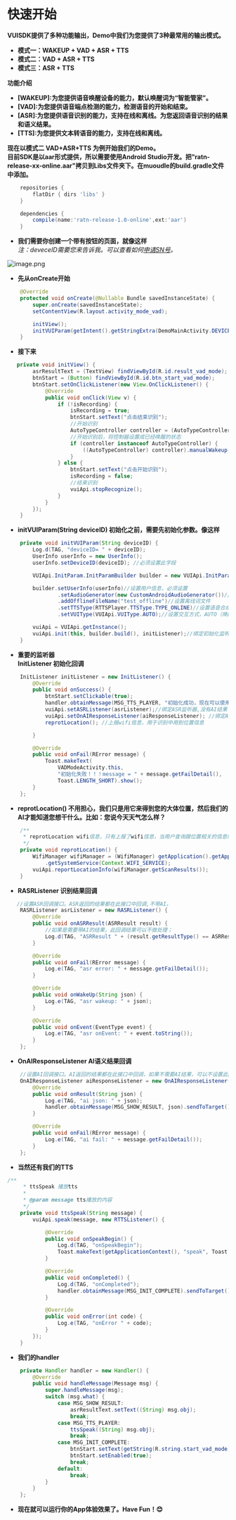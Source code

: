 
快速开始
=

**VUISDK提供了多种功能输出，Demo中我们为您提供了3种最常用的输出模式。**

- **模式一：WAKEUP + VAD + ASR + TTS**  
- **模式二：VAD + ASR + TTS**  
- **模式三：ASR + TTS**  


**功能介绍**  

- **[WAKEUP]:为您提供语音唤醒设备的能力，默认唤醒词为“智能管家”。**  
- **[VAD]:为您提供语音端点检测的能力，检测语音的开始和结束。**  
- **[ASR]:为您提供语音识别的能力，支持在线和离线。为您返回语音识别的结果和语义结果。**  
- **[TTS]:为您提供文本转语音的能力，支持在线和离线。**  

**现在以模式二 VAD+ASR+TTS 为例开始我们的Demo。  
目前SDK是以aar形式提供，所以需要使用Android Studio开发。把"ratn-release-xx-online.aar"拷贝到Libs文件夹下。在muoudle的build.gradle文件中添加。**

``` gradle
    repositories {
        flatDir { dirs 'libs' }
    }

    dependencies {
        compile(name:'ratn-release-1.0-online',ext:'aar')
    }
```
- **我们需要你创建一个带有按钮的页面，就像这样**  
*注：deveceID需要您来告诉我。可以查看如何[申请SN号](https://github.com/271766152/docs/blob/master/VUI-SDK/2.0/doc/%E8%B4%A6%E5%8F%B7%E7%94%B3%E8%AF%B7%E6%96%B9%E6%B3%95.md)。*

![image.png](https://github.com/271766152/docs/blob/master/VUI-SDK/2.0/doc/img/demo2.png)

- **先从onCreate开始**  
```Java
    @Override
    protected void onCreate(@Nullable Bundle savedInstanceState) {
        super.onCreate(savedInstanceState);
        setContentView(R.layout.activity_mode_vad);

        initView();
        initVUIParam(getIntent().getStringExtra(DemoMainActivity.DEVICE_ID));
    }
``` 

- **接下来**  
```Java
   private void initView() {
        asrResultText = (TextView) findViewById(R.id.result_vad_mode);
        btnStart = (Button) findViewById(R.id.btn_start_vad_mode);
        btnStart.setOnClickListener(new View.OnClickListener() {
            @Override
            public void onClick(View v) {
                if (!isRecording) {
                    isRecording = true;
                    btnStart.setText("点击结束识别");
                    //开始识别
                    AutoTypeController controller = (AutoTypeController) vuiApi.startRecognize();
                    //开始识别后，将控制器设置成已经唤醒的状态
                    if (controller instanceof AutoTypeController) {
                        ((AutoTypeController) controller).manualWakeup();
                    }
                } else {
                    btnStart.setText("点击开始识别");
                    isRecording = false;
                    //结束识别
                    vuiApi.stopRecognize();
                }
            }
        });
    }
```

- **initVUIParam(String deviceID)
初始化之前，需要先初始化参数。像这样**  
```Java
    private void initVUIParam(String deviceID) {
        Log.d(TAG, "deviceID= " + deviceID);
        UserInfo userInfo = new UserInfo();
        userInfo.setDeviceID(deviceID); //必须设置此字段

        VUIApi.InitParam.InitParamBuilder builder = new VUIApi.InitParam.InitParamBuilder();

        builder.setUserInfo(userInfo)//设置用户信息，必须设置
                .setAudioGenerator(new CustomAndroidAudioGenerator())//设置音频源
                .addOfflineFileName("test_offline")//设置离线词文件
                .setTTSType(RTTSPlayer.TTSType.TYPE_ONLINE)//设置语音合成方式,默认是离线
                .setVUIType(VUIApi.VUIType.AUTO);//设置交互方式，AUTO（唤醒后自动开启cloud识别，说唤醒词开始，包含VAD, 直到手动停止）

        vuiApi = VUIApi.getInstance();
        vuiApi.init(this, builder.build(), initListener);//绑定初始化监听器
    }
```

- **重要的监听器  
InitListener  初始化回调**  
```Java 
    InitListener initListener = new InitListener() {
        @Override
        public void onSuccess() {
            btnStart.setClickable(true);
            handler.obtainMessage(MSG_TTS_PLAYER, "初始化成功，现在可以使用识别功能了").sendToTarget();
            vuiApi.setASRListener(asrListener);//绑定ASR监听器,没有AI结果；
            vuiApi.setOnAIResponseListener(aiResponseListener); //绑定AI监听器；如果不需要AI结果，可以不设置
            reprotLocation(); //上报wifi信息，用于识别中用到位置信息

        }

        @Override
        public void onFail(RError message) {
            Toast.makeText(
                VADModeActivity.this, 
                "初始化失败！！！message = " + message.getFailDetail(),
                Toast.LENGTH_SHORT).show();
        }
    };
```

- **reprotLocation() 不用担心，我们只是用它来得到您的大体位置，然后我们的AI才能知道您想干什么。比如：您说今天天气怎么样？**
```Java
    /**
     * reprotLocation wifi信息，只有上报了wifi信息，当用户查询跟位置相关的信息时才会返回结果，比如：今天的天气怎么样
     */
    private void reprotLocation() {
        WifiManager wifiManager = (WifiManager) getApplication().getApplicationContext()
            .getSystemService(Context.WIFI_SERVICE);
        vuiApi.reportLocationInfo(wifiManager.getScanResults());
    }
```

- **RASRListener 识别结果回调**  
```Java
   //设置ASR回调接口。ASR返回的结果都在此接口中回调,不带AI。
    RASRListener asrListener = new RASRListener() {
        @Override
        public void onASRResult(ASRResult result) {
            //如果是需要带AI的结果，此回调结果可以不做处理；
            Log.d(TAG, "ASRResult " + (result.getResultType() == ASRResult.TYPE_OFFLINE ? "offline " : " online ") + " text " + result.getResultText());
        }

        @Override
        public void onFail(RError message) {
            Log.e(TAG, "asr error: " + message.getFailDetail());
        }

        @Override
        public void onWakeUp(String json) {
            Log.e(TAG, "asr wakeup: " + json);
        }

        @Override
        public void onEvent(EventType event) {
            Log.e(TAG, "asr onEvent: " + event.toString());
        }
    };
```
- **OnAIResponseListener  AI语义结果回调**  
```Java
    //设置AI回调接口。AI返回的结果都在此接口中回调，如果不需要AI结果，可以不设置此回调接口。
    OnAIResponseListener aiResponseListener = new OnAIResponseListener() {
        @Override
        public void onResult(String json) {
            Log.e(TAG, "ai json: " + json);
            handler.obtainMessage(MSG_SHOW_RESULT, json).sendToTarget();
        }

        @Override
        public void onFail(RError message) {
            Log.e(TAG, "ai fail: " + message.getFailDetail());
        }
    };
```
- **当然还有我们的TTS**
```Java
/**
     * ttsSpeak 播放tts
     *
     * @param message tts播放的内容
     */
    private void ttsSpeak(String message) {
        vuiApi.speak(message, new RTTSListener() {

            @Override
            public void onSpeakBegin() {
                Log.d(TAG, "onSpeakBegin");
                Toast.makeText(getApplicationContext(), "speak", Toast.LENGTH_SHORT).show();
            }

            @Override
            public void onCompleted() {
                Log.d(TAG, "onCompleted");
                handler.obtainMessage(MSG_INIT_COMPLETE).sendToTarget();
            }

            @Override
            public void onError(int code) {
                Log.e(TAG, "onError " + code);
            }
        });
    }
```

- **我们的handler**
```Java
    private Handler handler = new Handler() {
        @Override
        public void handleMessage(Message msg) {
            super.handleMessage(msg);
            switch (msg.what) {
                case MSG_SHOW_RESULT:
                    asrResultText.setText((String) msg.obj);
                    break;
                case MSG_TTS_PLAYER:
                    ttsSpeak((String) msg.obj);
                    break;
                case MSG_INIT_COMPLETE:
                    btnStart.setText(getString(R.string.start_vad_mode));
                    btnStart.setEnabled(true);
                    break;
                default:
                    break;
            }
        }
    };
```


- **现在就可以运行你的App体验效果了。Have Fun！:blush:**  
